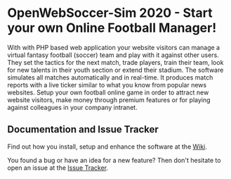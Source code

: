 # OpenWebSoccer-Sim 2020 - Start your own Online Football Manager!

With with PHP based web application your website visitors can manage a virtual fantasy football (soccer) team and play with it against other users. 
They set the tactics for the next match, trade players, train their team, look for new talents in their youth section or extend their stadium. 
The software simulates all matches automatically and in real-time. It produces match reports with a live ticker similar to what you know from popular news websites. 
Setup your own football online game in order to attract new website visitors, make money through premium features or for playing against colleagues in your company intranet.

## Documentation and Issue Tracker

Find out how you install, setup and enhance the software at the [Wiki](https://github.com/joseborges/open-websoccer/wiki/00.-Home).

You found a bug or have an idea for a new feature? Then don't hesitate to open an issue at the [Issue Tracker](https://github.com/joseborges/open-websoccer/issues).

